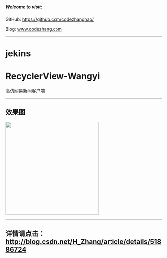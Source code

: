 ##### Welcome to visit:
GitHub: https://github.com/codezhanghao/

Blog: www.codezhang.com

---
# jekins

# RecyclerView-Wangyi
高仿网易新闻客户端

---

## 效果图
<div class='row'>
        <img src='./demo.gif' width="300px"/>
</div>

---

## 详情请点击：http://blog.csdn.net/H_Zhang/article/details/51886724
